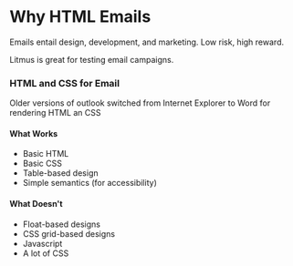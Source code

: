 # Why HTML Emails

Emails entail design, development, and marketing. Low risk, high reward.

Litmus is great for testing email campaigns.

### HTML and CSS for Email

Older versions of outlook switched from Internet Explorer to Word for rendering HTML an CSS

#### What Works
- Basic HTML
- Basic CSS
- Table-based design
- Simple semantics (for accessibility)

#### What Doesn't
- Float-based designs
- CSS grid-based designs
- Javascript
- A lot of CSS